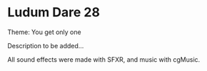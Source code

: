 Ludum Dare 28
===========

Theme: You get only one

Description to be added...

All sound effects were made with SFXR, and music with cgMusic.
